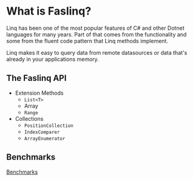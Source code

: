 # What is Faslinq?

Linq has been one of the most popular features of C# and other Dotnet languages for many years.  Part of that comes from the functionality and some from the fluent code pattern that Linq methods implement.

Linq makes it easy to query data from remote datasources or data that's already in your applications memory.

## The Faslinq API

* Extension Methods
  * `List<T>`
  * Array
  * `Range`
* Collections
  * `PositionCollection`
  * `IndexComparer`
  * `ArrayEnumerator`

## Benchmarks

[Benchmarks](./results.md)
